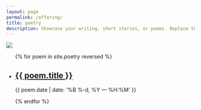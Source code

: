 ```yaml
---
layout: page
permalink: /offering/
title: poetry
description: Showcase your writing, short stories, or poems. Replace this text with your description.
---
```

<img class="col one right" src="/img/prof_pic.jpg">
<ul class="post-list">
{% for poem in site.poetry reversed %}
    <li>
        <h2><a class="poem-title" href="{{ poem.url | prepend: site.baseurl }}">{{ poem.title }}</a></h2>
        <p class="post-meta">{{ poem.date | date: '%B %-d, %Y — %H:%M' }}</p>
      </li>
{% endfor %}
</ul>